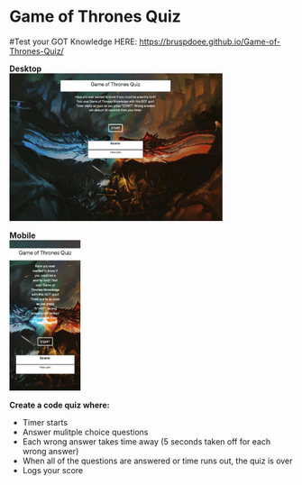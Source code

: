 # Game of Thrones Quiz

#Test your GOT Knowledge HERE: https://bruspdoee.github.io/Game-of-Thrones-Quiz/

<strong>Desktop</strong>
<br>
<img src="Assets/desktop.png" width="75%" height="75%">

<strong>Mobile</strong>
<br>
<img src="Assets/mobile.png" width="25%" height="25%">

<strong>Create a code quiz where:</strong>

- Timer starts
- Answer mulitple choice questions
- Each wrong answer takes time away (5 seconds taken off for each wrong answer)
- When all of the questions are answered or time runs out, the quiz is over
- Logs your score
